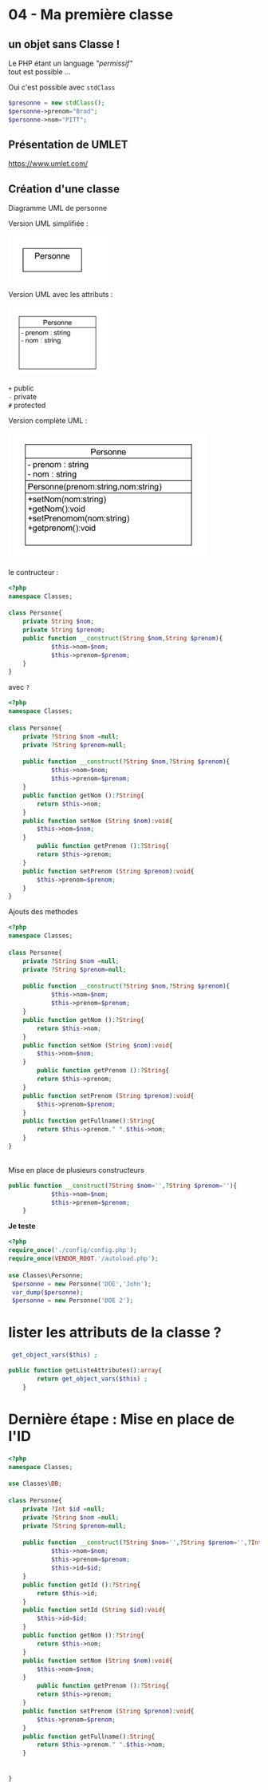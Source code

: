 # 04 - Ma première classe

## un objet sans Classe !
Le PHP étant un language _"permissif"_   
tout est possible ...  

Oui c'est possible avec <code>stdClass</code>  
```php
$presonne = new stdClass();
$personne->prenom="Brad";
$personne->nom="PITT";
```

## Présentation de UMLET
https://www.umlet.com/

## Création d'une classe
Diagramme UML de personne

Version UML simplifiée :
  
<img src="../../img/personne.png" width="200">

Version UML avec les attributs :
  
<img src="../../img/personne2.png" width="200">

<code>+</code> public  
<code>-</code> private  
<code>#</code> protected  

Version complète UML :
  
<img src="../../img/personne3.png" width="400">

le contructeur :
```php
<?php
namespace Classes;

class Personne{
    private String $nom;
    private String $prenom;
    public function __construct(String $nom,String $prenom){
            $this->nom=$nom;
            $this->prenom=$prenom;
    }
}
```


avec <code>?</code>
```php
<?php
namespace Classes;

class Personne{
    private ?String $nom =null;
    private ?String $prenom=null;
    
    public function __construct(?String $nom,?String $prenom){
            $this->nom=$nom;
            $this->prenom=$prenom;
    }
    public function getNom ():?String{
        return $this->nom;
    }    
    public function setNom (String $nom):void{
        $this->nom=$nom;
    } 
        public function getPrenom ():?String{
        return $this->prenom;
    }    
    public function setPrenom (String $prenom):void{
        $this->prenom=$prenom;
    } 
}


```

Ajouts des methodes

```php
<?php
namespace Classes;

class Personne{
    private ?String $nom =null;
    private ?String $prenom=null;
    
    public function __construct(?String $nom,?String $prenom){
            $this->nom=$nom;
            $this->prenom=$prenom;
    }
    public function getNom ():?String{
        return $this->nom;
    }    
    public function setNom (String $nom):void{
        $this->nom=$nom;
    } 
        public function getPrenom ():?String{
        return $this->prenom;
    }    
    public function setPrenom (String $prenom):void{
        $this->prenom=$prenom;
    } 
    public function getFullname():String{
        return $this->prenom." ".$this->nom;
    }
}



```


Mise en place de plusieurs constructeurs
```php
public function __construct(?String $nom='',?String $prenom=''){
            $this->nom=$nom;
            $this->prenom=$prenom;
    }
```

**Je teste**
```php
<?php	
require_once('./config/config.php');
require_once(VENDOR_ROOT.'/autoload.php');

use Classes\Personne;
 $personne = new Personne('DOE','John');
 var_dump($personne);
 $personne = new Personne('DOE 2');
```

# lister les attributs de la classe ?
```php
 get_object_vars($this) ; 
```

```php
public function getListeAttributes():array{
        return get_object_vars($this) ;   
    }
```


# Dernière étape : Mise en place de l'ID
```php
<?php
namespace Classes;

use Classes\DB;

class Personne{
    private ?Int $id =null;
    private ?String $nom =null;
    private ?String $prenom=null;
    
    public function __construct(?String $nom='',?String $prenom='',?Int $id=0){
            $this->nom=$nom;
            $this->prenom=$prenom;
            $this->id=$id;
    }
    public function getId ():?String{
        return $this->id;
    }    
    public function setId (String $id):void{
        $this->id=$id;
    } 
    public function getNom ():?String{
        return $this->nom;
    }    
    public function setNom (String $nom):void{
        $this->nom=$nom;
    } 
        public function getPrenom ():?String{
        return $this->prenom;
    }    
    public function setPrenom (String $prenom):void{
        $this->prenom=$prenom;
    } 
    public function getFullname():String{
        return $this->prenom." ".$this->nom;
    }
   
    
}
```